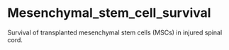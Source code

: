 # Mesenchymal_stem_cell_survival
Survival of transplanted mesenchymal stem cells (MSCs) in injured spinal cord.
